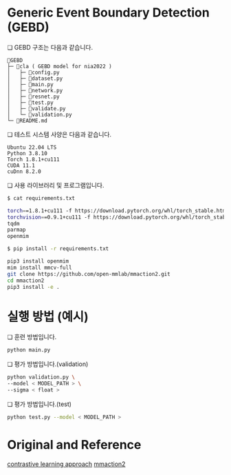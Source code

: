 # Generic Event Boundary Detection (GEBD)

❏ GEBD 구조는 다음과 같습니다.
```
📂GEBD 
├─ 📂cla ( GEBD model for nia2022 )
│   ├─ 📄config.py
│   ├─ 📄dataset.py
│   ├─ 📄main.py
│   ├─ 📄network.py
│   ├─ 📄resnet.py
│   ├─ 📄test.py
│   ├─ 📄validate.py
│   └─ 📄validation.py
└─ 📄README.md
```

❏ 테스트 시스템 사양은 다음과 같습니다.
```
Ubuntu 22.04 LTS
Python 3.8.10 
Torch 1.8.1+cu111 
CUDA 11.1
cuDnn 8.2.0    
```

❏ 사용 라이브러리 및 프로그램입니다.
```bash
$ cat requirements.txt

torch==1.8.1+cu111 -f https://download.pytorch.org/whl/torch_stable.html
torchvision==0.9.1+cu111 -f https://download.pytorch.org/whl/torch_stable.html
tqdm
parmap
openmim

$ pip install -r requirements.txt
```

```bash
pip3 install openmim
mim install mmcv-full
git clone https://github.com/open-mmlab/mmaction2.git
cd mmaction2
pip3 install -e .
```


# 실행 방법 (예시)
❏ 훈련 방법입니다.
```bash
python main.py
```
❏ 평가 방법입니다.(validation)
```bash
python validation.py \
--model < MODEL_PATH > \
--sigma < float > 
```

❏ 평가 방법입니다.(test)
```bash
python test.py --model < MODEL_PATH >
```



# Original and Reference
[contrastive learning approach](https://github.com/hello-jinwoo/LOVEU-CVPR2021)
[mmaction2](https://github.com/open-mmlab/mmaction2)

